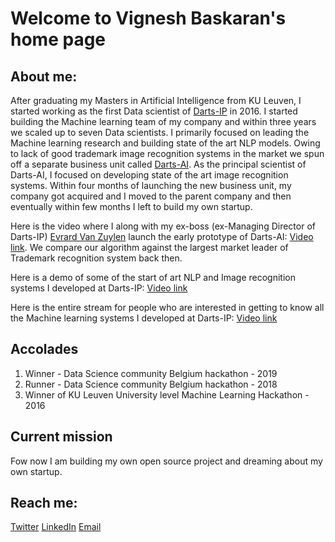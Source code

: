 # Welcome to Vignesh Baskaran's home page

## About me:
After graduating my Masters in Artificial Intelligence from KU Leuven, I started working as the first Data scientist of [Darts-IP](https://clarivate.com/darts-ip) in 2016. I started building the Machine learning team of my company and within three years we scaled up to seven Data scientists. I primarily focused on leading the Machine learning research and building state of the art NLP models. Owing to lack of good trademark image recognition systems in the market we spun off a separate business unit called [Darts-AI](https://darts.ai/). As the principal scientist of Darts-AI, I focused on developing state of the art image recognition systems. Within four months of launching the new business unit, my company got acquired and I moved to the parent company and then eventually within few months I left to build my own startup.

Here is the video where I along with my ex-boss (ex-Managing Director of Darts-IP) [Evrard Van Zuylen](https://www.linkedin.com/in/evrard-van-zuylen-081132/) launch the early prototype of Darts-AI: [Video link](https://youtu.be/FQ_Y1xnscPg?t=4412). We compare our algorithm against the largest market leader of Trademark recognition system back then.

Here is a demo of some of the start of art NLP and Image recognition systems I developed at Darts-IP: [Video link](https://youtu.be/FQ_Y1xnscPg?t=4163)

Here is the entire stream for people who are interested in getting to know all the Machine learning systems I developed at Darts-IP: [Video link](https://youtu.be/FQ_Y1xnscPg?t=3262)

## Accolades
1. Winner - Data Science community Belgium hackathon - 2019
2. Runner - Data Science community Belgium hackathon - 2018
3. Winner of KU Leuven University level Machine Learning Hackathon - 2016


## Current mission
Fow now I am building my own open source project and dreaming about my own startup. 

## Reach me:
[Twitter](https://twitter.com/tweetvbaskaran)
[LinkedIn](https://www.linkedin.com/in/vigneshbaskaran0123/)
[Email](vignesh.sbaskaran@gmail.com)
